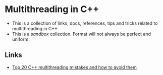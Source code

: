 # Multithreading in C++
- This is a collection of links, docs, references, tips and tricks related to multithreading in C++
- This is a *sandbox* collection. Format will not always be perfect and uniform. 

## Links
- [Top 20 C++ multithreading mistakes and how to avoid them](https://www.acodersjourney.com/top-20-cplusplus-multithreading-mistakes/)